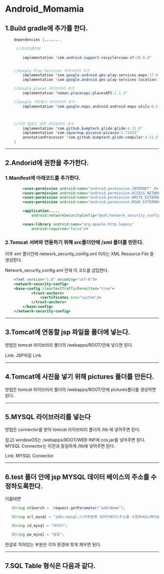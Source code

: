 # Android_Momamia


## 1.Build gradle에 추가를 한다. 

```java
    dependencies {........

     //리사이클러뷰
     
        implementation 'com.android.support:recyclerview-v7:30.0.0'


    //Google Play Services 라이브러리 추가
        implementation 'com.google.android.gms:play-services-maps:17.0.0'
        implementation 'com.google.android.gms:play-services-location:17.1.0'

    //Google places 라이브러리 추가
        implementation 'noman.placesapi:placesAPI:1.1.3'

    //Google 거리재기 라이브러리 추가
        implementation 'com.google.maps.android:android-maps-utils:0.5'



    //사진 업로드 관련 라이브러리 추가
        implementation 'com.github.bumptech.glide:glide:4.11.0'
        implementation 'com.squareup.picasso:picasso:2.71828'
        annotationProcessor 'com.github.bumptech.glide:compiler:4.11.0'
    }
 ```
------------



## 2.Andorid에 권한을 추가한다.


### 1.Manifest에 아래코드를 추가한다.
``` xml
        <uses-permission android:name="android.permission.INTERNET" />
        <uses-permission android:name="android.permission.ACCESS_NETWORK_STATE" />
        <uses-permission android:name="android.permission.WRITE_EXTERNAL_STORAGE" />
        <uses-permission android:name="android.permission.READ_EXTERNAL_STORAGE" />

        <application.....
            android:networkSecurityConfig="@xml/network_security_config">

        <uses-library android:name="org.apache.http.legacy"
            android:required="false"/>
  ```          
### 2.Tomcat 서버와 연동하기 위해 src폴더안에 /xml 폴더를 만든다.

이후 xml 폴더안에 network_security_config.xml 이라는 XML Resource File 을 생성한다.

Network_security_config.xml 안에 이 코드를 삽입한다.

``` xml
    <?xml version="1.0" encoding="utf-8"?>
    <network-security-config>
    <base-config cleartextTrafficPermitted="true">
            <trust-anchors>
                <certificates src="system"/>
            </trust-anchors>
        </base-config>
    </network-security-config>
```
-------
## 3.Tomcat에 연동할 jsp 파일을 폴더에 넣는다.

방법은 tomcat 라이브러리 폴더의 /webapps/ROOT/안에 넣으면 된다.

Link: JSP파일 Link


---
## 4.Tomcat에 사진을 넣기 위해 pictures 폴더를 만든다.

방법은 tomcat 라이브러리 폴더의 /webapps/ROOT/안에 pictures폴더를 생성하면 된다.


----
## 5.MYSQL 라이브러리를 넣는다

방법은 connector를 받아 tomcat 라이브러리 폴더의 /lib 에 넣어주면 된다.

참고) windowOS는 /webapps/ROOT/WEB-INF에 cos.jar를 넣어주면 된다. MYSQL Connector는 이전과 동일하게 /lib에 넣어주면 된다.

Link: MYSQL Connector

---

## 6.test 폴더 안에 jsp MYSQL 데이터 베이스의 주소를 수정하도록한다.
이를테면
    
 ``` java
    String stSearch =  request.getParameter("addrName");

    String url_mysql = "jdbc:mysql://이부분에 데이터베이스주소를 수정하세요/MYSQL스키마이름?serverTimezone=Asia/Seoul&characterEncoding=utf8&useSSL=false";

    String id_mysql = "아이디";

    String pw_mysql = "암호";
```
한글로 적혀있는 부분은 각자 환경에 맞게 채우면 된다.


----
## 7.SQL Table 형식은 다음과 같다.
